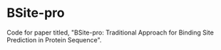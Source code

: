 # BSite-pro
Code for paper titled, "BSite-pro: Traditional Approach for Binding Site Prediction in Protein Sequence".

